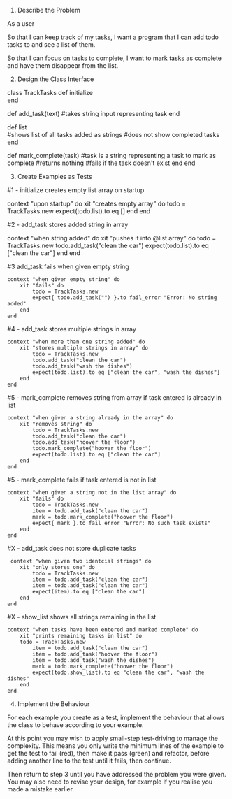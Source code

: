 1. Describe the Problem

As a user

So that I can keep track of my tasks,
I want a program that I can add todo tasks to and see a list of them.

So that I can focus on tasks to complete,
I want to mark tasks as complete and have them disappear from the list.

2. Design the Class Interface

class TrackTasks
    def initialize  
end 

def add_task(text) 
    #takes string input representing task
end

def list  
    #shows list of all tasks added as strings
    #does not show completed tasks
end

def mark_complete(task) 
    #task is a string representing a task to mark as complete
    #returns nothing
    #fails if the task doesn't exist
end
end


3. Create Examples as Tests

#1 - initialize creates empty list array on startup

context "upon startup" do
    xit "creates empty array" do
        todo = TrackTasks.new
        expect(todo.list).to eq []
    end
 end

 #2 - add_task stores added string in array

 context "when string added" do
    xit "pushes it into @list array" do
        todo = TrackTasks.new
        todo.add_task("clean the car")
        expect(todo.list).to eq ["clean the car"]
    end
end

#3 add_task fails when given empty string

    context "when given empty string" do
        xit "fails" do
            todo = TrackTasks.new
            expect{ todo.add_task("") }.to fail_error "Error: No string added"
        end
    end

#4 - add_task stores multiple strings in array

    context "when more than one string added" do
        xit "stores multiple strings in array" do
            todo = TrackTasks.new
            todo.add_task("clean the car")
            todo.add_task("wash the dishes")
            expect(todo.list).to eq ["clean the car", "wash the dishes"]
        end
    end

#5 - mark_complete removes string from array if task entered is already in list

    context "when given a string already in the array" do
        xit "removes string" do
            todo = TrackTasks.new
            todo.add_task("clean the car")
            todo.add_task("hoover the floor")
            todo.mark_complete("hoover the floor")
            expect(todo.list).to eq ["clean the car"]
        end
    end

#5 - mark_complete fails if task entered is not in list

    context "when given a string not in the list array" do
        xit "fails" do
            todo = TrackTasks.new
            item = todo.add_task("clean the car")
            mark = todo.mark_complete("hoover the floor")
            expect{ mark }.to fail_error "Error: No such task exists"
        end
    end






#X   - add_task does not store duplicate tasks

     context "when given two identcial strings" do
        xit "only stores one" do
            todo = TrackTasks.new
            item = todo.add_task("clean the car")
            item = todo.add_task("clean the car")
            expect(item).to eq ["clean the car"]
        end
    end

#X    - show_list shows all strings remaining in the list

    context "when tasks have been entered and marked complete" do
        xit "prints remaining tasks in list" do
        todo = TrackTasks.new
            item = todo.add_task("clean the car")
            item = todo.add_task("hoover the floor")
            item = todo.add_task("wash the dishes")
            mark = todo.mark_complete("hoover the floor")
            expect(todo.show_list).to eq "clean the car", "wash the dishes"
        end
    end


4. Implement the Behaviour

For each example you create as a test, implement the behaviour that allows the class to behave according to your example.

At this point you may wish to apply small-step test-driving to manage the complexity. This means you only write the minimum lines of the example to get the test to fail (red), then make it pass (green) and refactor, before adding another line to the test until it fails, then continue.

Then return to step 3 until you have addressed the problem you were given. You may also need to revise your design, for example if you realise you made a mistake earlier.